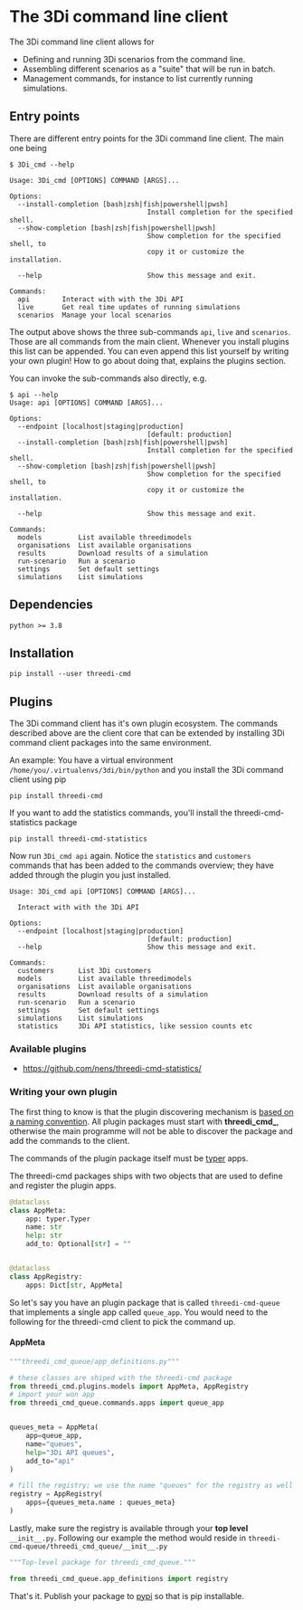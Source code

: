 # The 3Di command line client

The 3Di command line client allows for 

 - Defining and running 3Di scenarios from the command line. 
 - Assembling different scenarios as a "suite" that will be run in batch.    
 - Management commands, for instance to list currently running simulations. 
 
## Entry points
 
There are different entry points for the 3Di command line client. The main one being

```shell script
$ 3Di_cmd --help

Usage: 3Di_cmd [OPTIONS] COMMAND [ARGS]...

Options:
  --install-completion [bash|zsh|fish|powershell|pwsh]
                                  Install completion for the specified shell.
  --show-completion [bash|zsh|fish|powershell|pwsh]
                                  Show completion for the specified shell, to
                                  copy it or customize the installation.

  --help                          Show this message and exit.

Commands:
  api        Interact with with the 3Di API
  live       Get real time updates of running simulations
  scenarios  Manage your local scenarios

```
The output above shows the three sub-commands `api`, `live` and `scenarios`. Those are all commands from 
the main client. Whenever you install plugins this list can be appended. You can even append this list yourself 
by writing your own plugin! How to go about doing that, explains the plugins section. 


You can invoke the sub-commands also directly, e.g. 

```shell script
$ api --help
Usage: api [OPTIONS] COMMAND [ARGS]...

Options:
  --endpoint [localhost|staging|production]
                                  [default: production]
  --install-completion [bash|zsh|fish|powershell|pwsh]
                                  Install completion for the specified shell.
  --show-completion [bash|zsh|fish|powershell|pwsh]
                                  Show completion for the specified shell, to
                                  copy it or customize the installation.

  --help                          Show this message and exit.

Commands:
  models         List available threedimodels
  organisations  List available organisations
  results        Download results of a simulation
  run-scenario   Run a scenario
  settings       Set default settings
  simulations    List simulations
 ```


## Dependencies

`python >= 3.8`


## Installation


```
pip install --user threedi-cmd
```

## Plugins

The 3Di command client has it's own plugin ecosystem. The commands described above are the client core that can 
be extended by installing 3Di command client packages into the same environment. 

An example: You have a virtual environment `/home/you/.virtualenvs/3di/bin/python` and you install the 3Di command client
using pip

```shell script
pip install threedi-cmd
```    


If you want to add the statistics commands, you'll install the threedi-cmd-statistics package 

```shell script
pip install threedi-cmd-statistics
```    

Now run `3Di_cmd api` again. Notice the `statistics` and `customers` commands that has been added to the commands 
overview; they have added through the plugin you just installed.

```shell script
Usage: 3Di_cmd api [OPTIONS] COMMAND [ARGS]...

  Interact with with the 3Di API

Options:
  --endpoint [localhost|staging|production]
                                  [default: production]
  --help                          Show this message and exit.

Commands:
  customers      List 3Di customers
  models         List available threedimodels
  organisations  List available organisations
  results        Download results of a simulation
  run-scenario   Run a scenario
  settings       Set default settings
  simulations    List simulations
  statistics     3Di API statistics, like session counts etc
```


### Available plugins

  - https://github.com/nens/threedi-cmd-statistics/


### Writing your own plugin 

The first thing to know is that the plugin discovering mechanism is [based on a naming convention](https://packaging.python.org/guides/creating-and-discovering-plugins/).
All plugin packages must start with **threedi_cmd_**, otherwise the main programme will not be able to discover the 
package and add the commands to the client.


The commands of the plugin package itself must be [typer](https://typer.tiangolo.com/) apps. 

The threedi-cmd packages ships with two objects that are used to define and register the plugin apps.  

```python
@dataclass
class AppMeta:
    app: typer.Typer
    name: str
    help: str
    add_to: Optional[str] = ""


@dataclass
class AppRegistry:
    apps: Dict[str, AppMeta]
  ```

So let's say you have an plugin package that is called `threedi-cmd-queue` that implements a single app called `queue_app`. 
You would need to the following for the threedi-cmd client to pick the command up.

#### AppMeta

```python
"""threedi_cmd_queue/app_definitions.py"""

# these classes are shiped with the threedi-cmd package
from threedi_cmd.plugins.models import AppMeta, AppRegistry
# import your won app
from threedi_cmd_queue.commands.apps import queue_app


queues_meta = AppMeta(
    app=queue_app,
    name="queues",
    help="3Di API queues",
    add_to="api"
)

# fill the registry; we use the name "queues" for the registry as well 
registry = AppRegistry(
    apps={queues_meta.name : queues_meta}
)

```

Lastly, make sure the registry is available through your **top level** `__init__.py`. Following our example the 
method would reside in  `threedi-cmd-queue/threedi_cmd_queue/__init__.py`
 
```python
"""Top-level package for threedi_cmd_queue."""

from threedi_cmd_queue.app_definitions import registry

````


That's it. Publish your package to [pypi](https://pypi.org/) so that is pip installable. 
